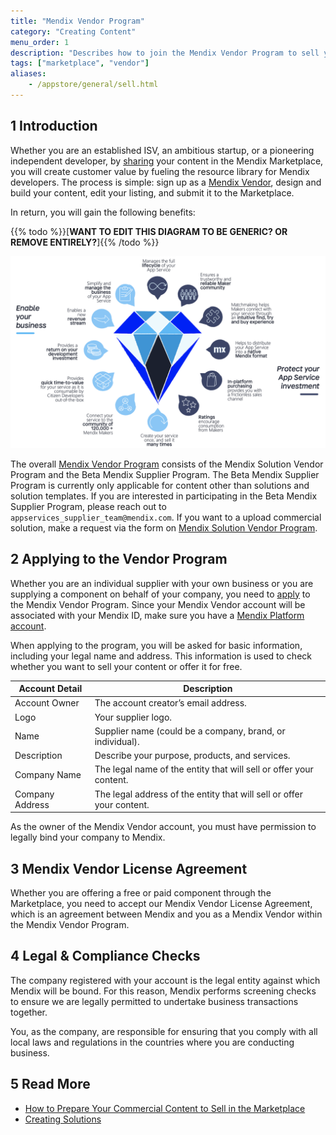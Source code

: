 ```yaml
---
title: "Mendix Vendor Program"
category: "Creating Content"
menu_order: 1
description: "Describes how to join the Mendix Vendor Program to sell your content in the Mendix Marketplace."
tags: ["marketplace", "vendor"]
aliases:
    - /appstore/general/sell.html
---
```


## 1 Introduction

Whether you are an established ISV, an ambitious startup, or a pioneering independent developer, by [sharing](/appstore/general/share-app-store-content) your content in the Mendix Marketplace, you will create customer value by fueling the resource library for Mendix developers. The process is simple: sign up as a [Mendix Vendor](https://www.mendix.com/marketplace-vendor-program/), design and build your content, edit your listing, and submit it to the Marketplace.

In return, you will gain the following benefits:

{{% todo %}}[**WANT TO EDIT THIS DIAGRAM TO BE GENERIC? OR REMOVE ENTIRELY?**]{{% /todo %}}

![](attachments/prepare/benefits.png)

The overall [Mendix Vendor Program](https://www.mendix.com/marketplace-vendor-program/) consists of the Mendix Solution Vendor Program and the Beta Mendix Supplier Program. The Beta Mendix Supplier Program is currently only applicable for content other than solutions and solution templates. If you are interested in participating in the Beta Mendix Supplier Program, please reach out to `appservices_supplier_team@mendix.com`. If you want to a upload commercial solution, make a request via the form on [Mendix Solution Vendor Program](https://www.mendix.com/marketplace-vendor-program/solutions/).

## 2 Applying to the Vendor Program

Whether you are an individual supplier with your own business or you are supplying a component on behalf of your company, you need to [apply](https://www.mendix.com/marketplace-vendor-program/#contactForm) to the Mendix Vendor Program. Since your Mendix Vendor account will be associated with your Mendix ID, make sure you have a [Mendix Platform account](https://signup.mendix.com/). 

When applying to the program, you will be asked for basic information, including your legal name and address. This information is used to check whether you want to sell your content or offer it for free.

| Account Detail | Description |
| --- | --- |
| Account Owner | The account creator’s email address. |
| Logo | Your supplier logo. |
| Name | Supplier name (could be a company, brand, or individual). |
| Description | Describe your purpose, products, and services. |
| Company Name | The legal name of the entity that will sell or offer your content. |
| Company Address | The legal address of the entity that will sell or offer your content. |

As the owner of the Mendix Vendor account, you must have permission to legally bind your company to Mendix.

## 3 Mendix Vendor License Agreement 

Whether you are offering a free or paid component through the Marketplace, you need to accept our Mendix Vendor License Agreement, which is an agreement between Mendix and you as a Mendix Vendor within the Mendix Vendor Program.

## 4 Legal & Compliance Checks

The company registered with your account is the legal entity against which Mendix will be bound. For this reason, Mendix performs screening checks to ensure we are legally permitted to undertake business transactions together.

You, as the company, are responsible for ensuring that you comply with all local laws and regulations in the countries where you are conducting business.

## 5 Read More

* [How to Prepare Your Commercial Content to Sell in the Marketplace](prepare)
* [Creating Solutions](sol-solutions-guide)
